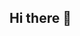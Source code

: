 ## Hi there 👋

<!--
**sanjuartham/sanjuartham** is a ✨ _special_ ✨ repository because its `README.md` (this file) appears on your GitHub profile.

About Me:
I’m Sanjuktha Artham and I’m a third year college student at UC San Diego passionate about the bridge between business and technology and learning new things! 

My major in Cognitive Science, with a focus on Machine Learning and Neural Computation, blends the technical world with an understanding of how people think and behave. Unlike conventional Computer Science and Business degrees, this unique combination lets me approach technology from a human perspective, applying insights to areas like artificial intelligence and machine learning. 

Alongside this, my minor in Technology, Innovation, and Supply Chain has given me solid skills in project management, business operations, and sustainability. It’s a perfect match for the growing demand in tech-driven fields like data science, data analytics and artificial intelligence.

Linkedin: https://www.linkedin.com/in/sanjuktha-artham/

Email: arthamsanju@gmail.com
